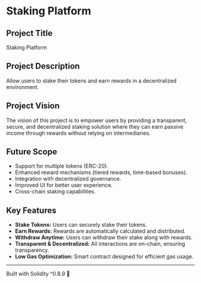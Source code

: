# Staking Platform

## Project Title
Staking Platform

## Project Description
Allow users to stake their tokens and earn rewards in a decentralized environment.

## Project Vision
The vision of this project is to empower users by providing a transparent, secure, and decentralized staking solution where they can earn passive income through rewards without relying on intermediaries.

## Future Scope
- Support for multiple tokens (ERC-20).
- Enhanced reward mechanisms (tiered rewards, time-based bonuses).
- Integration with decentralized governance.
- Improved UI for better user experience.
- Cross-chain staking capabilities.

## Key Features
- **Stake Tokens:** Users can securely stake their tokens.
- **Earn Rewards:** Rewards are automatically calculated and distributed.
- **Withdraw Anytime:** Users can withdraw their stake along with rewards.
- **Transparent & Decentralized:** All interactions are on-chain, ensuring transparency.
- **Low Gas Optimization:** Smart contract designed for efficient gas usage.

---

Built with Solidity ^0.8.9 🚀

